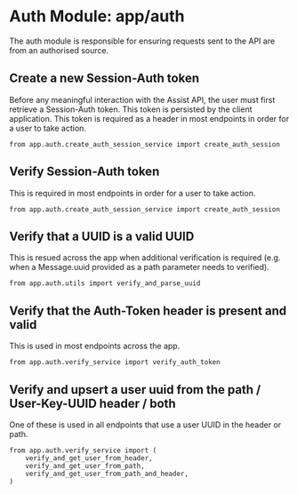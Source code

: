 # Auth Module: app/auth

The auth module is responsible for ensuring requests sent to the API are from an authorised source.

## Create a new Session-Auth token

Before any meaningful interaction with the Assist API, the user must first retrieve a Session-Auth token. This token is persisted by the client application. This token is required as a header in most endpoints in order for a user to take action.

```
from app.auth.create_auth_session_service import create_auth_session
```

## Verify Session-Auth token

This is required in most endpoints in order for a user to take action.

```
from app.auth.create_auth_session_service import create_auth_session
```

## Verify that a UUID is a valid UUID

This is resued across the app when additional verification is required (e.g. when a Message.uuid provided as a path parameter needs to verified).

```
from app.auth.utils import verify_and_parse_uuid
```
## Verify that the Auth-Token header is present and valid

This is used in most endpoints across the app.

```
from app.auth.verify_service import verify_auth_token
```

## Verify and upsert a user uuid from the path / User-Key-UUID header / both

One of these is used in all endpoints that use a user UUID in the header or path.

```
from app.auth.verify_service import (
    verify_and_get_user_from_header,
    verify_and_get_user_from_path,
    verify_and_get_user_from_path_and_header,
)
```
